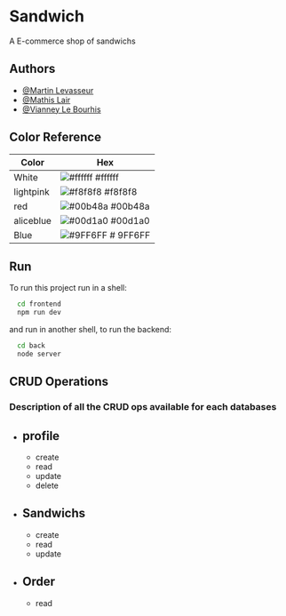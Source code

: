 
# Sandwich

A E-commerce shop of sandwichs



## Authors

- [@Martin Levasseur](https://www.github.com/misterlutin)
- [@Mathis Lair](https://www.github.com/matibebeat)
- [@Vianney Le Bourhis](https://www.github.com/matibebeat)

## Color Reference

| Color             | Hex                                                                |
| ----------------- | ------------------------------------------------------------------ |
| White | ![#ffffff](https://via.placeholder.com/10/ffffff?text=+) #ffffff |
| lightpink | ![#f8f8f8](https://via.placeholder.com/10/f8f8f8?text=+) #f8f8f8 |
| red | ![#00b48a](https://via.placeholder.com/10/00b48a?text=+) #00b48a |
| aliceblue | ![#00d1a0](https://via.placeholder.com/10/00b48a?text=+) #00d1a0 |
| Blue | ![#9FF6FF](https://via.placeholder.com/10/9FF6FF?text=+) #	9FF6FF |


## Run

To run this project run in a shell:

```bash
  cd frontend
  npm run dev
```

and run in another shell, to run the backend:

```bash
  cd back
  node server
```




## CRUD Operations

### Description of all the CRUD ops available for each databases

- ## profile
    * create
    * read
    * update
    * delete

- ## Sandwichs
    * create
    * read
    * update


- ## Order
    * read
